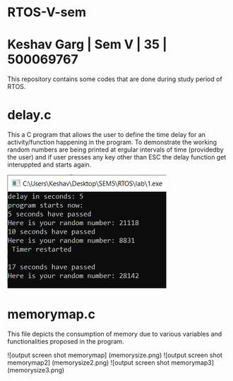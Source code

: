 # RTOS-V-sem
# Keshav Garg | Sem V | 35 | 500069767
This repository contains some codes that are done during study period of RTOS.

# delay.c
This a C program that allows the user to  define the time delay for an activity/function happening in the program.
To demonstrate the working random numbers are being printed at ergular intervals of time (providedby the user) and if user presses any key other than ESC the delay function get interuppted and starts again.

![output screenshot](delay.png)

# memorymap.c

This file depicts the consumption of memory due to various variables and functionalities proposed in the program.

![output screen shot memorymap] (memorysize.png)
![output screen shot memorymap2] (memorysize2.png)
![output screen shot memorymap3] (memorysize3.png)
